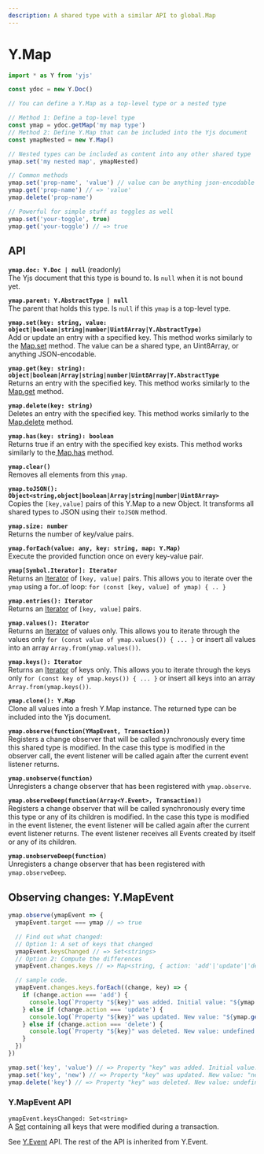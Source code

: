 ```yaml
---
description: A shared type with a similar API to global.Map
---
```


# Y.Map

```javascript
import * as Y from 'yjs'

const ydoc = new Y.Doc()

// You can define a Y.Map as a top-level type or a nested type

// Method 1: Define a top-level type
const ymap = ydoc.getMap('my map type') 
// Method 2: Define Y.Map that can be included into the Yjs document
const ymapNested = new Y.Map()

// Nested types can be included as content into any other shared type
ymap.set('my nested map', ymapNested)

// Common methods
ymap.set('prop-name', 'value') // value can be anything json-encodable
ymap.get('prop-name') // => 'value'
ymap.delete('prop-name')

// Powerful for simple stuff as toggles as well
ymap.set('your-toggle', true)
ymap.get('your-toggle') // => true
```

## API

**`ymap.doc: Y.Doc | null`** (readonly)\
The Yjs document that this type is bound to. Is `null` when it is not bound yet.

**`ymap.parent: Y.AbstractType | null`**\
The parent that holds this type. Is `null` if this `ymap` is a top-level type.

**`ymap.set(key: string, value: object|boolean|string|number|Uint8Array|Y.AbstractType)`**\
Add or update an entry with a specified key. This method works similarly to the [Map.set](https://developer.mozilla.org/en-US/docs/Web/JavaScript/Reference/Global\_Objects/Map/set) method. The value can be a shared type, an Uint8Array, or anything JSON-encodable.

**`ymap.get(key: string): object|boolean|Array|string|number|Uint8Array|Y.AbstractType`**\
Returns an entry with the specified key. This method works similarly to the [Map.get](https://developer.mozilla.org/en-US/docs/Web/JavaScript/Reference/Global\_Objects/Map/get) method.

**`ymap.delete(key: string)`**\
Deletes an entry with the specified key. This method works similarly to the [Map.delete](https://developer.mozilla.org/en-US/docs/Web/JavaScript/Reference/Global\_Objects/Map/delete) method.

**`ymap.has(key: string): boolean`**\
Returns true if an entry with the specified key exists. This method works similarly to the[ Map.has](https://developer.mozilla.org/en-US/docs/Web/JavaScript/Reference/Global\_Objects/Map/has) method.

**`ymap.clear()`**\
Removes all elements from this `ymap`.

**`ymap.toJSON(): Object<string,object|boolean|Array|string|number|Uint8Array>`**\
Copies the `[key,value]` pairs of this Y.Map to a new Object. It transforms all shared types to JSON using their `toJSON` method.

**`ymap.size: number`**\
Returns the number of key/value pairs.

**`ymap.forEach(value: any, key: string, map: Y.Map)`**\
Execute the provided function once on every key-value pair.

**`ymap[Symbol.Iterator]: Iterator`**\
Returns an [Iterator](https://developer.mozilla.org/en-US/docs/Web/JavaScript/Reference/Iteration\_protocols) of `[key, value]` pairs. This allows you to iterate over the `ymap` using a for..of loop: `for (const [key, value] of ymap) { .. }`

**`ymap.entries(): Iterator`**\
Returns an [Iterator](https://developer.mozilla.org/en-US/docs/Web/JavaScript/Reference/Iteration\_protocols) of `[key, value]` pairs.

**`ymap.values(): Iterator`**\
Returns an [Iterator](https://developer.mozilla.org/en-US/docs/Web/JavaScript/Reference/Iteration\_protocols) of values only. This allows you to iterate through the values only `for (const value of ymap.values()) { ... }` or insert all values into an array `Array.from(ymap.values())`.

**`ymap.keys(): Iterator`**\
Returns an [Iterator](https://developer.mozilla.org/en-US/docs/Web/JavaScript/Reference/Iteration\_protocols) of keys only. This allows you to iterate through the keys only `for (const key of ymap.keys()) { ... }` or insert all keys into an array `Array.from(ymap.keys())`.

**`ymap.clone(): Y.Map`**\
Clone all values into a fresh Y.Map instance. The returned type can be included into the Yjs document.

**`ymap.observe(function(YMapEvent, Transaction))`**\
Registers a change observer that will be called synchronously every time this shared type is modified. In the case this type is modified in the observer call, the event listener will be called again after the current event listener returns.

**`ymap.unobserve(function)`**\
Unregisters a change observer that has been registered with `ymap.observe`.

**`ymap.observeDeep(function(Array<Y.Event>, Transaction))`**\
Registers a change observer that will be called synchronously every time this type or any of its children is modified. In the case this type is modified in the event listener, the event listener will be called again after the current event listener returns. The event listener receives all Events created by itself or any of its children.

**`ymap.unobserveDeep(function)`**\
Unregisters a change observer that has been registered with `ymap.observeDeep`.

## Observing changes: Y.MapEvent

```javascript
ymap.observe(ymapEvent => {
  ymapEvent.target === ymap // => true

  // Find out what changed: 
  // Option 1: A set of keys that changed
  ymapEvent.keysChanged // => Set<strings>
  // Option 2: Compute the differences
  ymapEvent.changes.keys // => Map<string, { action: 'add'|'update'|'delete', oldValue: any}>

  // sample code.
  ymapEvent.changes.keys.forEach((change, key) => {
    if (change.action === 'add') {
      console.log(`Property "${key}" was added. Initial value: "${ymap.get(key)}".`)
    } else if (change.action === 'update') {
      console.log(`Property "${key}" was updated. New value: "${ymap.get(key)}". Previous value: "${change.oldValue}".`)
    } else if (change.action === 'delete') {
      console.log(`Property "${key}" was deleted. New value: undefined. Previous value: "${change.oldValue}".`)
    }
  })
})

ymap.set('key', 'value') // => Property "key" was added. Initial value: "value".
ymap.set('key', 'new') // => Property "key" was updated. New value: "new". Previous value: "value".
ymap.delete('key') // => Property "key" was deleted. New value: undefined. Previous Value: "new".
```

### Y.MapEvent API

`ymapEvent.keysChanged: Set<string>`\
A [Set](https://developer.mozilla.org/en-US/docs/Web/JavaScript/Reference/Global\_Objects/Set) containing all keys that were modified during a transaction.

See [Y.Event](../y.event.md) API. The rest of the API is inherited from Y.Event.
